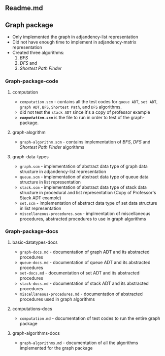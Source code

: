 ## Readme.md

## Graph package

- Only implemented the graph in adjandency-list representation
- Did not have enough time to implement in adjandency-matrix representation
- Created three algorithms:
  1. $BFS$
  2. $DFS$ and
  3. $Shortest\ Path\ Finder$

### Graph-package-code

1. computation

   - `computation.scm` - contains all the test codes for `queue ADT`, `set ADT`, `graph ADT`, `BFS`, `Shortest Path`, and `DFS` algorithms.
   - did not test the `stack ADT` since it's a copy of professor example
   - **_`computation.scm`_** is the file to run in order to test of the graph-package.

2. graph-alogrithm

   - `graph-algorithm.scm` - contains implementation of $BFS$, $DFS$ and $Shortest\ Path\ Finder$ algorithms

3. graph-data-types

   - `graph.scm` - implementation of abstract data type of graph data structure in adjandency-list representation
   - `queue.scm` - implementation of abstract data type of queue data structure in list representation
   - `stack.scm` - implementation of abstract data type of stack data structure in procedural and list representation (Copy of Professor's Stack ADT example)
   - `set.scm` - implementation of abstract data type of set data structure in list representation
   - `miscellaneous-procedures.scm` - implmentation of miscellaneous procedures, abstracted procedures to use in graph algorithms

### Graph-package-docs

1. basic-datatypes-docs

   - `graph-docs.md` - documentation of graph ADT and its abstracted procedures
   - `queue-docs.md` - documentation of queue ADT and its abstracted procedures
   - `set-docs.md` - documentation of set ADT and its abstracted procedures
   - `stack-docs.md` - documentation of stack ADT and its abstracted procedures
   - `miscellaneous-procedures.md` - documentation of abstracted procedures used in graph algorithms

2. computations-docs

   - `computation.md` - documentation of test codes to run the entire graph package

3. graph-algorithms-docs
   - `graph-algorithms.md` - documentation of all the algorithms implemented for the graph package
